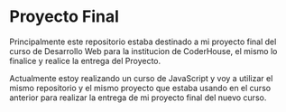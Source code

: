 # Proyecto Final

Principalmente este repositorio estaba destinado a mi proyecto final del curso de Desarrollo Web para la institucion de CoderHouse, el mismo lo finalice y realice la entrega del Proyecto. 

Actualmente estoy realizando un curso de JavaScript y voy a utilizar el mismo repositorio y el mismo proyecto que estaba usando en el curso anterior para realizar la entrega de mi proyecto final del nuevo curso.